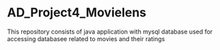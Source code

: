 # AD_Project4_Movielens
This repository consists of java application with mysql database used for accessing databasee related to movies and their ratings
